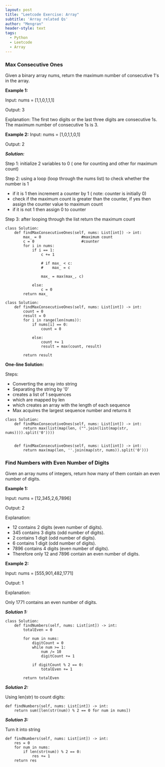 ```yaml
---
layout: post
title: "Leetcode Exercise: Array"
subtitle: 'Array related Qs'
author: "Mengran"
header-style: text
tags:
  - Python
  - Leetcode
  - Array
---
```


### Max Consecutive Ones

Given a binary array nums, return the maximum number of consecutive 1's in the array.

**Example 1:**

Input: nums = [1,1,0,1,1,1]

Output: 3

Explanation: The first two digits or the last three digits are consecutive 1s. The maximum number of consecutive 1s is 3.

**Example 2:**
Input: nums = [1,0,1,1,0,1]

Output: 2

**_Solution:_**

Step 1: initialize 2 variables to 0 ( one for counting and other for maximum count)

Step 2: using a loop (loop through the nums list) to check whether the number is 1
- if it is 1 then increment a counter by 1 ( note: counter is initially 0)
- check if the maximum count is greater than the counter, if yes then assign the counter value to maximum count
- if it is not 1 then assign 0 to counter


Step 3: after looping through the list return the maximum count

```vim
class Solution:
    def findMaxConsecutiveOnes(self, nums: List[int]) -> int:
        max_ = 0                  #maximum count
        c = 0                     #counter
        for i in nums:
            if i == 1:
                c += 1
                
                # if max_ < c:
                #    max_ = c
                
                max_ = max(max_, c)
                
            else:
                c = 0
        return max_

```

```vim
class Solution:
    def findMaxConsecutiveOnes(self, nums: List[int]) -> int:
        count = 0
        result = 0
        for i in range(len(nums)):
            if nums[i] == 0:
                count = 0
                
            else:
                count += 1
                result = max(count, result)
                
        return result
```

**One-line Solution:**

Steps:

- Converting the array into string
- Separating the string by '0'
- creates a list of 1 sequences
- which are mapped by len
- which creates an array with the length of each sequence
- Max acquires the largest sequence number and returns it

```vim
class Solution:
    def findMaxConsecutiveOnes(self, nums: List[int]) -> int:
        return max(list(map(len, ("".join(list(map(str, nums)))).split('0'))))


    def findMaxConsecutiveOnes(self, nums: List[int]) -> int:
        return max(map(len, ''.join(map(str, nums)).split('0')))
```

### Find Numbers with Even Number of Digits

Given an array nums of integers, return how many of them contain an even number of digits.

**Example 1:**

Input: nums = [12,345,2,6,7896]

Output: 2

Explanation: 

- 12 contains 2 digits (even number of digits). 
- 345 contains 3 digits (odd number of digits). 
- 2 contains 1 digit (odd number of digits). 
- 6 contains 1 digit (odd number of digits). 
- 7896 contains 4 digits (even number of digits). 
- Therefore only 12 and 7896 contain an even number of digits.

**Example 2:**

Input: nums = [555,901,482,1771]

Output: 1 

Explanation: 

Only 1771 contains an even number of digits.

**_Solution 1:_**

```vim
class Solution:
    def findNumbers(self, nums: List[int]) -> int:
        totalEven = 0
        
        for num in nums:
            digitCount = 0
            while num >= 1:
                num /= 10
                digitCount += 1
            
            if digitCount % 2 == 0:
                totalEven += 1
                
        return totalEven

```

**_Solution 2:_**

Using len(str) to count digits:

```vim
def findNumbers(self, nums: List[int]) -> int:
	return sum([len(str(num)) % 2 == 0 for num in nums]) 
```

**_Solution 3:_**

Turn it into string

```vim
def findNumbers(self, nums: List[int]) -> int:
	res = 0
	for num in nums:
		if len(str(num)) % 2 == 0:
			res += 1
	return res
```


